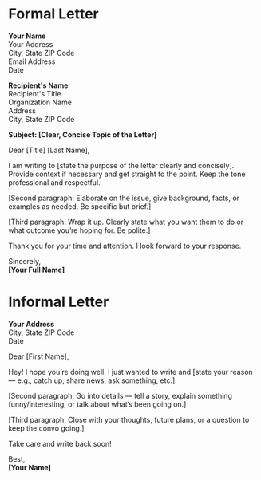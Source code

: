 # Formal Letter
**Your Name**  
Your Address  
City, State ZIP Code  
Email Address  
Date  

**Recipient's Name**  
Recipient's Title  
Organization Name  
Address  
City, State ZIP Code  

**Subject: [Clear, Concise Topic of the Letter]**

Dear [Title] [Last Name],  

I am writing to [state the purpose of the letter clearly and concisely]. Provide context if necessary and get straight to the point. Keep the tone professional and respectful.

[Second paragraph: Elaborate on the issue, give background, facts, or examples as needed. Be specific but brief.]

[Third paragraph: Wrap it up. Clearly state what you want them to do or what outcome you’re hoping for. Be polite.]

Thank you for your time and attention. I look forward to your response.

Sincerely,  
**[Your Full Name]**


# Informal Letter

**Your Address**  
City, State ZIP Code  
Date  

Dear [First Name],  

Hey! I hope you’re doing well. I just wanted to write and [state your reason — e.g., catch up, share news, ask something, etc.].

[Second paragraph: Go into details — tell a story, explain something funny/interesting, or talk about what’s been going on.]

[Third paragraph: Close with your thoughts, future plans, or a question to keep the convo going.]

Take care and write back soon!  

Best,  
**[Your Name]**
